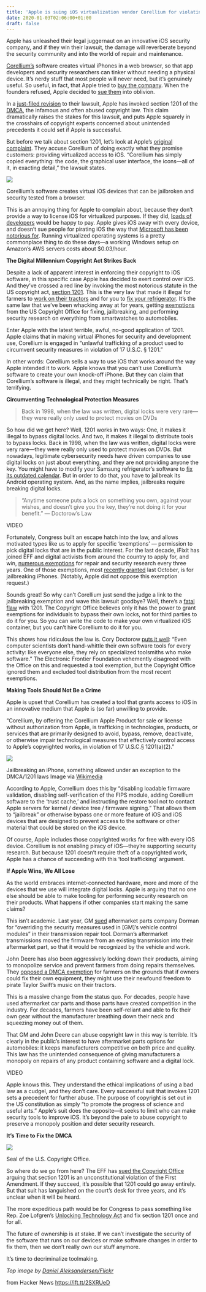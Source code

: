 ```yaml
---
title: 'Apple is suing iOS virtualization vendor Corellium for violating DMCA 1201'
date: 2020-01-03T02:06:00+01:00
draft: false
---
```


Apple has unleashed their legal juggernaut on an innovative iOS security company, and if they win their lawsuit, the damage will reverberate beyond the security community and into the world of repair and maintenance.

[Corellium’s](https://corellium.com/) software creates virtual iPhones in a web browser, so that app developers and security researchers can tinker without needing a physical device. It’s nerdy stuff that most people will never need, but it’s genuinely useful. So useful, in fact, that Apple tried to [buy the company](https://drive.google.com/file/d/17aLLlA_OqUXg2gZITKu1l1TRpOZL1445/view). When the founders refused, Apple decided to [sue them](https://www.macrumors.com/2019/08/15/apple-corellium-copyright-infringement-lawsuit/) into oblivion.

In a [just-filed revision](https://www.scribd.com/document/441298959/Apple-Versus-Corellium-Amended-Filing) to their lawsuit, Apple has invoked section 1201 of the [DMCA](https://en.wikipedia.org/wiki/Digital_Millennium_Copyright_Act), the infamous and often abused copyright law. This claim dramatically raises the stakes for this lawsuit, and puts Apple squarely in the crosshairs of copyright experts concerned about unintended precedents it could set if Apple is successful.

But before we talk about section 1201, let’s look at Apple’s [original complaint](https://www.scribd.com/document/422014589/Apple-Inc-vs-Corellium-LLC#from_embed). They accuse Corellium of doing exactly what they promise customers: providing virtualized access to iOS. “Corellium has simply copied everything: the code, the graphical user interface, the icons—all of it, in exacting detail,” the lawsuit states.

![](https://valkyrie.cdn.ifixit.com/media/2020/01/02122138/corellium_screen.jpg)

Corellium’s software creates virtual iOS devices that can be jailbroken and security tested from a browser.

This is an annoying thing for Apple to complain about, because they don’t provide a way to license iOS for virtualized purposes. If they did, [loads of developers](https://www.google.com/search?q=virtualized+ios+site:stackoverflow.com&safe=off&sxsrf=ACYBGNSb4wOqQWtOHG7tNeLYlZLaOARcDA:1577915600055&sa=X&ved=2ahUKEwiCqM7WsePmAhVTsp4KHXp4BdkQrQIoBDAEegQIBhAN&biw=1349&bih=790) would be happy to pay. Apple gives iOS away with every device, and doesn’t sue people for pirating iOS the way that [Microsoft has been notorious for](https://www.geekwire.com/2018/microsoft-sues-prolific-distributor-pirated-office-windows-software/). Running virtualized operating systems is a pretty commonplace thing to do these days—a working Windows setup on Amazon’s AWS servers costs about $0.03/hour.

**The Digital Millennium Copyright Act Strikes Back**

Despite a lack of apparent interest in enforcing their copyright to iOS software, in this specific case Apple has decided to exert control over iOS. And they’ve crossed a red line by invoking the most notorious statute in the US copyright act, [section 1201](https://www.law.cornell.edu/uscode/text/17/1201). This is the very law that made it illegal for farmers to [work on their tractors](https://www.wired.com/2015/02/new-high-tech-farm-equipment-nightmare-farmers/) and for you to [fix your refrigerator](https://www.ifixit.com/News/copyright-and-the-end-of-ownership). It’s the same law that we’ve been whacking away at for years, getting [exemptions](https://www.eff.org/deeplinks/2018/10/new-exemptions-dmca-section-1201-are-welcome-dont-go-far-enough) from the US Copyright Office for fixing, jailbreaking, and performing security research on everything from smartwatches to automobiles.

Enter Apple with the latest terrible, awful, no-good application of 1201. Apple claims that in making virtual iPhones for security and development use, Corellium is engaged in “unlawful trafficking of a product used to circumvent security measures in violation of 17 U.S.C. § 1201.”

In other words: Corellium sells a way to use iOS that works around the way Apple intended it to work. Apple knows that you can’t use Corellium’s software to create your own knock-off iPhone. But they can claim that Corellium’s software is illegal, and they might technically be right. That’s terrifying.

**Circumventing Technological Protection Measures**

> Back in 1998, when the law was written, digital locks were very rare—they were really only used to protect movies on DVDs

So how did we get here? Well, 1201 works in two ways: One, it makes it illegal to bypass digital locks. And two, it makes it illegal to distribute tools to bypass locks. Back in 1998, when the law was written, digital locks were very rare—they were really only used to protect movies on DVDs. But nowadays, legitimate cybersecurity needs have driven companies to use digital locks on just about everything, and they are not providing anyone the key. You might have to modify your Samsung refrigerator’s software to [fix its outdated calendar](https://us.community.samsung.com/t5/Kitchen-and-Family-Hub/Google-Calendar-Won-t-Sign-on/td-p/1018229). But in order to do that, you have to jailbreak its Android operating system. And, as the name implies, jailbreaks require breaking digital locks.

> “Anytime someone puts a lock on something you own, against your wishes, and doesn’t give you the key, they’re not doing it for your benefit.” — Doctorow’s Law

VIDEO

Fortunately, Congress built an escape hatch into the law, and allows motivated types like us to apply for specific ‘exemptions’ — permission to pick digital locks that are in the public interest. For the last decade, iFixit has joined EFF and digital activists from around the country to apply for, and win, [numerous exemptions](https://www.ifixit.com/News/1201-copyright-final-rule) for repair and security research every three years. One of those exemptions, most [recently granted](https://www.copyright.gov/title37/201/37cfr201-40.html) last October, is for jailbreaking iPhones. (Notably, Apple did not oppose this exemption request.)

Sounds great! So why can’t Corellium just send the judge a link to the jailbreaking exemption and wave this lawsuit goodbye? Well, there’s a [fatal flaw](https://www.eff.org/deeplinks/2018/02/did-congress-really-expect-us-whittle-our-own-personal-jailbreaking-tools) with 1201. The Copyright Office believes only it has the power to grant exemptions for individuals to bypass their own locks, not for third parties to do it for you. So you can write the code to make your own virtualized iOS container, but you can’t hire Corellium to do it for you. 

This shows how ridiculous the law is. Cory Doctorow [puts it well](https://www.eff.org/deeplinks/2018/02/did-congress-really-expect-us-whittle-our-own-personal-jailbreaking-tools): “Even computer scientists don’t hand-whittle their own software tools for every activity: like everyone else, they rely on specialized toolsmiths who make software.” The Electronic Frontier Foundation vehemently disagreed with the Office on this and requested a tool exemption, but the Copyright Office ignored them and excluded tool distribution from the most recent exemptions.

**Making Tools Should Not Be a Crime**

Apple is upset that Corellium has created a tool that grants access to iOS in an innovative medium that Apple is (so far) unwilling to provide. 

“Corellium, by offering the Corellium Apple Product for sale or license without authorization from Apple, is trafficking in technologies, products, or services that are primarily designed to avoid, bypass, remove, deactivate, or otherwise impair technological measures that effectively control access to Apple’s copyrighted works, in violation of 17 U.S.C.§ 1201(a)(2).”

![](https://valkyrie.cdn.ifixit.com/media/2020/01/02125251/jailbreak2.jpg)

Jailbreaking an iPhone, something allowed under an exception to the DMCA/1201 laws Image via [Wikimedia](https://commons.wikimedia.org/wiki/File:Jailbreaking_iPhone.jpg)

According to Apple, Correllium does this by “disabling loadable firmware validation, disabling self-verification of the FIPS module, adding Corellium software to the ‘trust cache,’ and instructing the restore tool not to contact Apple servers for kernel / device tree / firmware signing.” That allows them to “jailbreak” or otherwise bypass one or more feature of iOS and iOS devices that are designed to prevent access to the software or other material that could be stored on the iOS device.

Of course, Apple includes those copyrighted works for free with every iOS device. Corellium is not enabling piracy of iOS—they’re supporting security research. But because 1201 doesn’t require theft of a copyrighted work, Apple has a chance of succeeding with this ‘tool trafficking’ argument.

**If Apple Wins, We All Lose**

As the world embraces internet-connected hardware, more and more of the devices that we use will integrate digital locks. Apple is arguing that no one else should be able to make tooling for performing security research on their products. What happens if other companies start making the same claims?

This isn’t academic. Last year, GM [sued](https://law.justia.com/cases/federal/district-courts/michigan/miedce/2:2015cv12917/303716/17/) aftermarket parts company Dorman for “overriding the security measures used in \[GM\]’s vehicle control modules” in their transmission repair tool. Dorman’s aftermarket transmissions moved the firmware from an existing transmission into their aftermarket part, so that it would be recognized by the vehicle and work.

John Deere has also been aggressively locking down their products, aiming to monopolize service and prevent farmers from doing repairs themselves. They [opposed a DMCA exemption](https://www.ifixit.com/News/john-deere-ownership) for farmers on the grounds that if owners could fix their own equipment, they might use their newfound freedom to pirate Taylor Swift’s music on their tractors.

This is a massive change from the status quo. For decades, people have used aftermarket car parts and those parts have created competition in the industry. For decades, farmers have been self-reliant and able to fix their own gear without the manufacturer breathing down their neck and squeezing money out of them.

That GM and John Deere can abuse copyright law in this way is terrible. It’s clearly in the public’s interest to have aftermarket parts options for automobiles: it keeps manufacturers competitive on both price and quality. This law has the unintended consequence of giving manufacturers a monopoly on repairs of any product containing software and a digital lock.

VIDEO

Apple knows this. They understand the ethical implications of using a bad law as a cudgel, and they don’t care. Every successful suit that invokes 1201 sets a precedent for further abuse. The purpose of copyright is set out in the US constitution as simply “to promote the progress of science and useful arts.” Apple’s suit does the opposite—it seeks to limit who can make security tools to improve iOS. It’s beyond the pale to abuse copyright to preserve a monopoly position and deter security research.

**It’s Time to Fix the DMCA**

![](https://valkyrie.cdn.ifixit.com/media/2020/01/02125841/copyright-seal.gif)

Seal of the U.S. Copyright Office.

So where do we go from here? The EFF has [sued the Copyright Office](https://www.eff.org/press/releases/eff-lawsuit-takes-dmca-section-1201-research-and-technology-restrictions-violate) arguing that section 1201 is an unconstitutional violation of the First Amendment. If they succeed, it’s possible that 1201 could go away entirely. But that suit has languished on the court’s desk for three years, and it’s unclear when it will be heard.

The more expeditious path would be for Congress to pass something like Rep. Zoe Lofgren’s [Unlocking Technology Act](https://en.wikipedia.org/wiki/The_Unlocking_Technology_Act_of_2013) and fix section 1201 once and for all.

The future of ownership is at stake. If we can’t investigate the security of the software that runs on our devices or make software changes in order to fix them, then we don’t really own our stuff anymore. 

It’s time to decriminalize toolmaking.

_Top image by [Daniel Aleksandersen/Flickr](https://www.flickr.com/photos/aleksandersen/48767755527/in/photolist-2hiruFa-5fWgPV-5fWh4g-5g1Cts-omVpc-7B1U64-czKPHQ-2GYZWs-38mBEQ-8Zp9tQ-fCzbC-9SaBd3-54wvCi-54wsyB-tGhEfT-QMnP1e-HrBVPu-2hZ3m8P-54uNN6-54uNat-8ApxUG-8Amsyp-8AmyxV-8AppqS-8AprTh-8Apnmd-8Amwka-8ApuCW-8AptDJ-dRntTz-dWjNBU-x4MDQB-aoG95n-9UbyFd-2Cwy9G-9UbyNy-2Cwyi1-CuWtrZ-ZoiXMF-6WpeL9-q6a9Hi-bDC2yk-54AGWh-bqH6QQ-54AHp1-2drCPQw-QMnPn6-54AFUU-54wwqx-9UbyVW)_

  
  
from Hacker News https://ift.tt/2SXRUeD